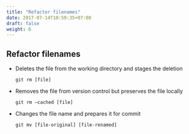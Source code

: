 ```yaml
---
title: "Refactor filenames"
date: 2017-07-14T10:59:35+07:00
draft: false
weight: 6
---
```


## Refactor filenames

  - Deletes the file from the working directory and stages the deletion
  
    `git rm [file]`
    
  - Removes the file from version control but preserves the file locally
  
    `git rm –cached [file]`
    
  - Changes the file name and prepares it for commit
  
    `git mv [file-original] [file-renamed]`
    